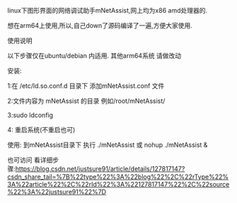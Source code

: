 linux下图形界面的网络调试助手mNetAssist,网上均为x86 amd处理器的.

想在arm64上使用,所以,自己down了源码编译了一遍,方便大家使用.

使用说明
  
  以下步骤仅在ubuntu/debian 内适用. 其他arm64系统 请做改动
  
安装:

1:在  /etc/ld.so.conf.d  目录下 添加mNetAssist.conf 文件

2:文件内容为 mNetAssist 的目录 例如/root/mNetAssist/

3:sudo ldconfig

4: 重启系统(不重启也可)


使用:
到mNetAssist目录下  执行 ./mNetAssist 或 nohup ./mNetAssist &


也可访问 看详细步骤:https://blog.csdn.net/justsure91/article/details/127817147?csdn_share_tail=%7B%22type%22%3A%22blog%22%2C%22rType%22%3A%22article%22%2C%22rId%22%3A%22127817147%22%2C%22source%22%3A%22justsure91%22%7D
